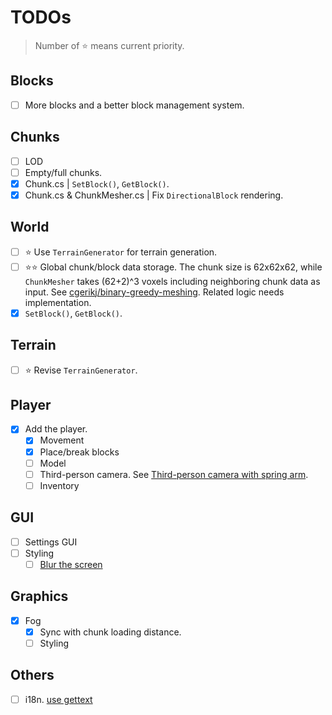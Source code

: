# TODOs

> Number of ⭐ means current priority.

## Blocks

- [ ] More blocks and a better block management system.

## Chunks

- [ ] LOD
- [ ] Empty/full chunks.
- [x] Chunk.cs | `SetBlock()`, `GetBlock()`.
- [x] Chunk.cs & ChunkMesher.cs | Fix `DirectionalBlock` rendering.

## World

- [ ] ⭐ Use `TerrainGenerator` for terrain generation.
- [ ] ⭐⭐ Global chunk/block data storage. The chunk size is 62x62x62, while `ChunkMesher` takes (62+2)^3 voxels including neighboring chunk data as input. See [cgerikj/binary-greedy-meshing](https://github.com/cgerikj/binary-greedy-meshing). Related logic needs implementation.
- [x] `SetBlock()`, `GetBlock()`.

## Terrain

- [ ] ⭐ Revise `TerrainGenerator`.

## Player

- [x] Add the player.
  - [x] Movement
  - [x] Place/break blocks
  - [ ] Model
  - [ ] Third-person camera. See [Third-person camera with spring arm](https://docs.godotengine.org/zh-cn/4.x/tutorials/3d/spring_arm.html).
  - [ ] Inventory

## GUI

- [ ] Settings GUI
- [ ] Styling
  - [ ] [Blur the screen](https://docs.godotengine.org/zh-cn/4.x/tutorials/3d/environment_and_post_processing.html#using-glow-to-blur-the-screen)

## Graphics

- [x] Fog
  - [x] Sync with chunk loading distance.
  - [ ] Styling

## Others

- [ ] i18n. [use gettext](https://docs.godotengine.org/zh-cn/4.x/tutorials/i18n/localization_using_gettext.html)
